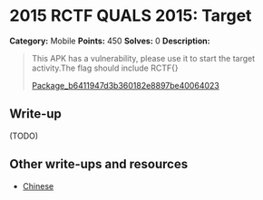 # 2015 RCTF QUALS 2015: Target

**Category:** Mobile
**Points:** 450
**Solves:** 0
**Description:**

> This APK has a vulnerability, please use it to start the target activity.The flag should include RCTF{}
> 
> 
> [Package_b6411947d3b360182e8897be40064023](./Package_b6411947d3b360182e8897be40064023)


## Write-up

(TODO)

## Other write-ups and resources

* [Chinese](http://drops.wooyun.org/mobile/10557)
